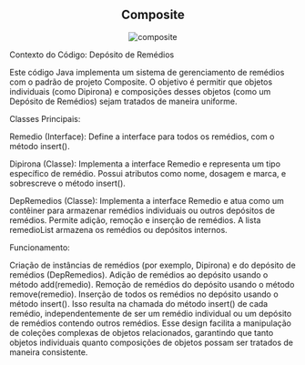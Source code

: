 <h2 align="center">Composite</center></h2>

<p align="center">
  <img src="https://github.com/larissasouz/Bertoti/assets/102266928/2042d378-bd00-4235-8707-c7df758f9866" alt="composite">
</p>


Contexto do Código: Depósito de Remédios

Este código Java implementa um sistema de gerenciamento de remédios com o padrão de projeto Composite. O objetivo é permitir que objetos individuais (como Dipirona) e composições desses objetos (como um Depósito de Remédios) sejam tratados de maneira uniforme.

Classes Principais:

Remedio (Interface): Define a interface para todos os remédios, com o método insert().

Dipirona (Classe): Implementa a interface Remedio e representa um tipo específico de remédio. Possui atributos como nome, dosagem e marca, e sobrescreve o método insert().

DepRemedios (Classe): Implementa a interface Remedio e atua como um contêiner para armazenar remédios individuais ou outros depósitos de remédios. Permite adição, remoção e inserção de remédios. A lista remedioList armazena os remédios ou depósitos internos.

Funcionamento:

Criação de instâncias de remédios (por exemplo, Dipirona) e do depósito de remédios (DepRemedios).
Adição de remédios ao depósito usando o método add(remedio).
Remoção de remédios do depósito usando o método remove(remedio).
Inserção de todos os remédios no depósito usando o método insert(). Isso resulta na chamada do método insert() de cada remédio, independentemente de ser um remédio individual ou um depósito de remédios contendo outros remédios.
Esse design facilita a manipulação de coleções complexas de objetos relacionados, garantindo que tanto objetos individuais quanto composições de objetos possam ser tratados de maneira consistente.
